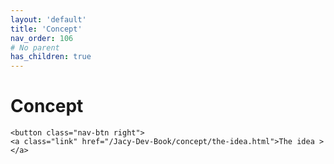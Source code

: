 ```yaml
---
layout: 'default'
title: 'Concept'
nav_order: 106
# No parent
has_children: true
---
```


# Concept
<div class="nav-btn-block">
    
    <button class="nav-btn right">
    <a class="link" href="/Jacy-Dev-Book/concept/the-idea.html">The idea ></a>
</button>

</div>
